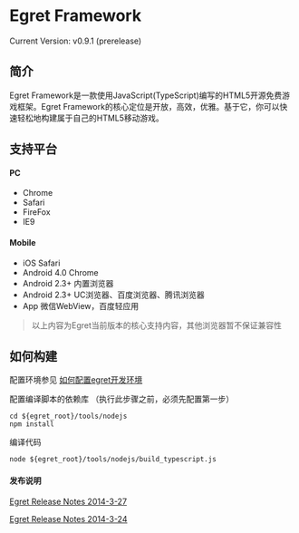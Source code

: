 Egret Framework
================================================
Current Version: v0.9.1 (prerelease)



简介
-------------------

Egret Framework是一款使用JavaScript(TypeScript)编写的HTML5开源免费游戏框架。Egret Framework的核心定位是开放，高效，优雅。基于它，你可以快速轻松地构建属于自己的HTML5移动游戏。


支持平台
--------------------
#### PC
* Chrome
* Safari
* FireFox
* IE9

#### Mobile
* iOS Safari
* Android 4.0 Chrome
* Android 2.3+ 内置浏览器
* Android 2.3+ UC浏览器、百度浏览器、腾讯浏览器
* App 微信WebView，百度轻应用

> 以上内容为Egret当前版本的核心支持内容，其他浏览器暂不保证兼容性


如何构建
-------------------------
配置环境参见 [如何配置egret开发环境](https://github.com/egret-team/egret/wiki)

配置编译脚本的依赖库 （执行此步骤之前，必须先配置第一步）
```
cd ${egret_root}/tools/nodejs
npm install 
```

编译代码
```
node ${egret_root}/tools/nodejs/build_typescript.js
```



#### 发布说明
[Egret Release Notes 2014-3-27](/docs/ReleaseNotes.md)

[Egret Release Notes 2014-3-24](/docs/ReleaseNotes.md)
